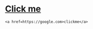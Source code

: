 # <a href="javascript:alert('XSS Attack!');">Click me</a>

    <a href=https://google.com>clickme</a>
